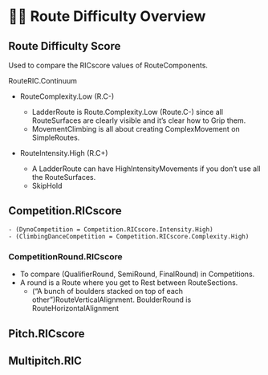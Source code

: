 # 🔷🔺 <route>Route</route> Difficulty Overview


## <route>Route</route> Difficulty Score
Used to compare the RICscore values of RouteComponents.

RouteRIC.Continuum
- RouteComplexity.Low (R.C-)
    - LadderRoute is Route.Complexity.Low (Route.C-) since all RouteSurfaces are clearly visible and it’s clear how to Grip them.
    - MovementClimbing is all about creating ComplexMovement on SimpleRoutes.

- RouteIntensity.High (R.C+)
    - A LadderRoute can have HighIntensityMovements if you don’t use all the RouteSurfaces.  
    - SkipHold


## Competition.RICscore
    - (DynoCompetition = Competition.RICscore.Intensity.High)
    - (ClimbingDanceCompetition = Competition.RICscore.Complexity.High)

### CompetitionRound.RICscore
- To compare (QualifierRound, SemiRound, FinalRound) in Competitions.
- A round is a <route>Route</route> where you get to Rest between RouteSections.
    - (“A bunch of boulders stacked on top of each other”)RouteVerticalAlignment. BoulderRound is RouteHorizontalAlignment

## Pitch.RICscore


## Multipitch.RIC
